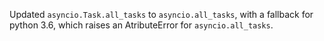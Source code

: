 Updated `asyncio.Task.all_tasks` to `asyncio.all_tasks`, with a fallback for python 3.6, which raises an AtributeError for `asyncio.all_tasks`.
